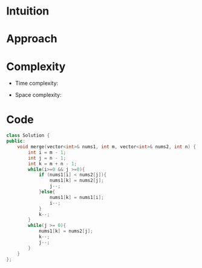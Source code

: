 # Intuition
<!-- Describe your first thoughts on how to solve this problem. -->

# Approach
<!-- Describe your approach to solving the problem. -->

# Complexity
- Time complexity:
<!-- Add your time complexity here, e.g. $$O(n)$$ -->

- Space complexity:
<!-- Add your space complexity here, e.g. $$O(n)$$ -->

# Code
```cpp
class Solution {
public:
    void merge(vector<int>& nums1, int m, vector<int>& nums2, int n) {
        int i = m - 1;
        int j = n - 1;
        int k = m + n - 1;
        while(i>=0 && j >=0){
            if (nums1[i] < nums2[j]){
                nums1[k] = nums2[j];
                j--;
            }else{
                nums1[k] = nums1[i];
                i--;
            }
            k--;
        }
        while(j >= 0){
            nums1[k] = nums2[j];
            k--;
            j--;
        }
    }
};
```
